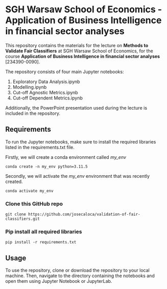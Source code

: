 # SGH Warsaw School of Economics - Application of Business Intelligence in financial sector analyses

This repository contains the materials for the lecture on **Methods to Validate Fair Classifiers** at SGH Warsaw School of Economics, for the course **Application of Business Intelligence in financial sector analyses** [234390-0090].

The repository consists of four main Jupyter notebooks:

1. Exploratory Data Analysis.ipynb
2. Modelling.ipynb
3. Cut-off Agnostic Metrics.ipynb
4. Cut-off Dependent Metrics.ipynb

Additionally, the PowerPoint presentation used during the lecture is included in the repository.

## Requirements
To run the Jupyter notebooks, make sure to install the required libraries listed in the requirements.txt file.

Firstly, we will create a conda environment called *my_env*
```
conda create -n my_env python=3.11.5
```

Secondly, we will activate the *my_env* environment that was recently created.

```
conda activate my_env
```

###  Clone this GitHub repo

```
git clone https://github.com/josecaloca/validation-of-fair-classifiers.git
```

###  Pip install all required libraries

```
pip install -r requirements.txt
```

## Usage
To use the repository, clone or download the repository to your local machine. Then, navigate to the directory containing the notebooks and open them using Jupyter Notebook or JupyterLab.
